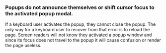 ### Popups do not announce themselves or shift cursor focus to the activated popup modal.

If a keyboard user activates the popup, they cannot close the popup. The only way for a keyboard user to recover from that error is to reload the page. Screen readers will not know they activated a popup window and since its focus does not travel to the popup it will cause confusion or render the page useless.

